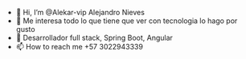 - 👋 Hi, I’m @Alekar-vip Alejandro Nieves
- 👀 Me interesa todo lo que tiene que ver con tecnologia lo hago por gusto
- 🌱 Desarrollador full stack, Spring Boot, Angular 
- 📫 How to reach me +57 3022943339

<!---
Alekar-vip/Alekar-vip is a ✨ special ✨ repository because its `README.md` (this file) appears on your GitHub profile.
You can click the Preview link to take a look at your changes.
--->
